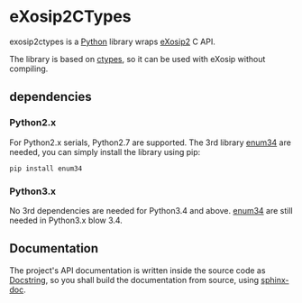 # eXosip2CTypes

exosip2ctypes is a [Python](http://python.org) library wraps [eXosip2](http://www.antisip.com/exosip2-toolkit) C API.

The library is based on [ctypes](http://docs.python.org/3/library/ctypes.html),
so it can be used with eXosip without compiling.

## dependencies

### Python2.x
For Python2.x serials, Python2.7 are supported.
The 3rd library [enum34](http://pypi.python.org/pypi/enum34) are needed,
you can simply install the library using pip:

    pip install enum34

### Python3.x
No 3rd dependencies are needed for Python3.4 and above.
[enum34](http://pypi.python.org/pypi/enum34) are still needed in Python3.x blow 3.4.

## Documentation
The project's API documentation is written inside the source code as [Docstring](http://www.python.org/dev/peps/pep-0257/),
so you shall build the documentation from source, using [sphinx-doc](sphinx-doc.org).
